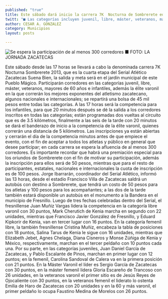 ```yaml
---
published: "true"
title: Este sábado dará inicio la carrera 7K  Nocturna de Sombrerete edición 2013
twitt: "■ Las categorías incluyen juvenil, libre, máster, veteranos, mayores de 60 años e infantiles "
author: CESAR A. GONZALEZ
category: Municipios
layout: posts

---
```


![Se espera la participación de al menos 300 corredores 
■ FOTO: LA JORNADA ZACATECAS](http://i.imgur.com/aPGEvptm.jpg)

Este sábado desde las 17 horas se llevará a cabo la denominada carrera 7K Nocturna Sombrerete 2013, que es la cuarta etapa del Serial Atlético Zacatecas Suena Bien, la salida y meta será en el jardín municipal de este Pueblo Mágico.
Participarán corredores en las categorías juvenil, libre, máster, veteranos, mayores de 60 años e infantiles, además la élite varonil en la que correrán los mejores exponentes del atletismo zacatecano, algunos nacionales e internacionales; se repartirá una bolsa de 45 mil pesos entre todas las categorías.
A las 17 horas será la competencia para los infantiles, para que 20 minutos después se dé la salida a los corredores inscritos en todas las categorías; están programadas dos vueltas al circuito que es de 3.5 kilómetros, finalmente a las seis de la tarde con 20 minutos se dará el banderazo de inicio a la competencia de la élite varonil, quienes correrán una distancia de 5 kilómetros.
Las inscripciones ya están abiertas y cerrarán el día de la competencia minutos antes de que empiece el evento, con el fin de aceptar a todos los atletas y público en general que desee participar; en cada carrera se espera la afluencia de al menos 300 corredores.
Es importante recordar que habrá una premiación especial para los oriundos de Sombrerete con el fin de motivar su participación, además la inscripción para ellos será de 50 pesos, mientras que para el resto de participantes, estatales, nacionales e internacionales la cuota de inscripción es de 100 pesos.
Jorge Ibarrarán, coordinador del Serial Atlético, informó las 13 horas, desde el estadio Francisco Villa de Zacatecas saldrá un autobús con destino a Sombrerete, que tendrá un costo de 50 pesos para los atletas y 100 pesos para los acompañantes; a las dos de la tarde también estará disponible un autobús en el monumento a la Bandera en el municipio de Fresnillo.
Luego de tres fechas celebradas dentro del Serial, el fresnillense Juan Muñiz Vargas lidera la competencia en la categoría libre varonil con 30 puntos, Mark Cherutich de Kenia marcha en segundo con 22 unidades, mientras que Francisco Javier González de Fresnillo, y Eduard Kipkorir de Kenia, van en tercer lugar con 16 puntos.
En la categoría femenil libre, la también fresnillense Cristina Muñiz, encabeza la tabla de posiciones con 18 puntos, Salina Tarus de Kenia le sigue con 16 unidades, mientras que Elizabeth Jebet, Agnes Chelaga, Diana Cisneros y Monse Zúñiga de Kenia y México, respectivamente, marchan en el tercer peldaño con 10 puntos cada una.
Por su parte, en las categorías juveniles, Juan Daniel García de Zacatecas, y Pablo Escalante de Pinos, marchan en primer lugar con 12 puntos; en la femenil, Carolina Sandoval de Calera va en la primera posición con 21 puntos.
En la Máster Varonil el líder es Sergio García de Zacatecas con 30 puntos, en la máster femenil lidera Gloria Escareño de Trancoso con 26 unidades, en la veteranos varonil el primer sitio es de Jesús Reyes de Ojocaliente con 30 puntos, en la veteranos femenil el liderato lo ostenta Emilia de Haro de Zacatecas con 20 unidades y en la 60 y más varonil, el primer peldaño lo ocupa Faustino Medina de Morelos con 26 puntos.
